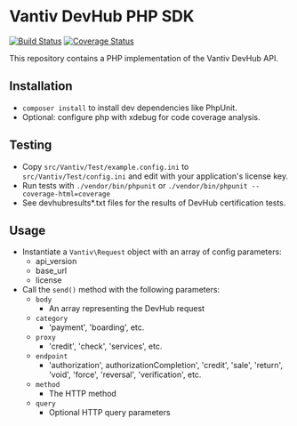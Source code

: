 # Vantiv DevHub PHP SDK

[![Build Status](https://travis-ci.org/steveoliver/vantiv_devhub_sdk_php.svg?branch=master)](https://travis-ci.org/steveoliver/vantiv_devhub_sdk_php) [![Coverage Status](https://coveralls.io/repos/github/steveoliver/vantiv_devhub_sdk_php/badge.svg?branch=master)](https://coveralls.io/github/steveoliver/vantiv_devhub_sdk_php?branch=master)

This repository contains a PHP implementation of the Vantiv DevHub API.

## Installation
 - ```composer install``` to install dev dependencies like PhpUnit.
 - Optional: configure php with xdebug for code coverage analysis.

## Testing
  - Copy ```src/Vantiv/Test/example.config.ini``` to ```src/Vantiv/Test/config.ini``` and edit with your application's license key.
  - Run tests with ```./vendor/bin/phpunit``` or ```./vendor/bin/phpunit --coverage-html=coverage```
  - See devhubresults*.txt files for the results of DevHub certification tests.

## Usage
 - Instantiate a ```Vantiv\Request``` object with an array of config parameters:
   - api_version
   - base_url
   - license
 - Call the ```send()``` method with the following parameters:
   - ```body```
     - An array representing the DevHub request
   - ```category```
     - 'payment', 'boarding', etc.
   - ```proxy```
     - 'credit', 'check', 'services', etc.
   - ```endpoint```
     - 'authorization', authorizationCompletion', 'credit', 'sale', 'return', 'void', 'force', 'reversal', 'verification', etc.
   - ```method```
     - The HTTP method
   - ```query```
     - Optional HTTP query parameters
